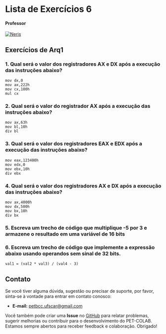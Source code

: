 # Lista de Exercícios 6

#### Professor
[![Neris](https://img.shields.io/badge/Luciano_Neris-%2300599C.svg?style=for-the-badge&logo=GoogleScholar&logoColor=white)](https://site.dc.ufscar.br/docente/5cee7e5d48365a001679f750)

## Exercícios de Arq1

### 1. Qual será o valor dos registradores AX e DX após a execução das instruções abaixo?
    mov dx,0
    mov ax,222h
    mov cx,100h
    mul cx

### 2. Qual será o valor do registrador AX após a execução das instruções abaixo?
    mov ax,63h
    mov bl,10h
    div bl

### 3. Qual será o valor dos registradores EAX e EDX após a execução das instruções abaixo?
    mov eax,123400h
    mov edx,0
    mov ebx,10h
    div ebx

### 4. Qual será o valor dos registradores AX e DX após a execução das instruções abaixo?
    mov ax,4000h
    mov dx,500h
    mov bx,10h
    div bx

### 5. Escreva um trecho de código que multiplique -5 por 3 e armazene o resultado em uma variável de 16 bits

### 6. Escreva um trecho de código que implemente a expressão abaixo usando operandos sem sinal de 32 bits.
    val1 = (val2 * val3) / (val4 - 3)

## Contato

Se você tiver alguma dúvida, sugestão ou precisar de suporte, por favor, sinta-se à vontade para entrar em contato conosco:

- **E-mail:** petbcc.ufscar@gmail.com

Você também pode criar uma **Issue** no [GitHub](https://github.com/petbccufscar/pet-colab/issues) para relatar problemas, sugerir melhorias ou contribuir para o desenvolvimento do PET-COLAB. Estamos sempre abertos para receber feedback e colaboração. Obrigado!
